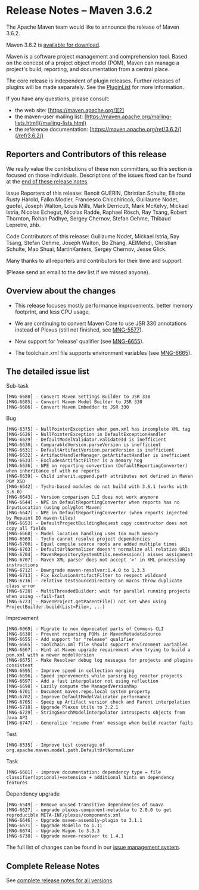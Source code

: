 <!-- 
 Licensed to the Apache Software Foundation (ASF) under one
 or more contributor license agreements.  See the NOTICE file
 distributed with this work for additional information
 regarding copyright ownership.  The ASF licenses this file
 to you under the Apache License, Version 2.0 (the
 "License"); you may not use this file except in compliance
 with the License.  You may obtain a copy of the License at

   http://www.apache.org/licenses/LICENSE-2.0

 Unless required by applicable law or agreed to in writing,
 software distributed under the License is distributed on an
 "AS IS" BASIS, WITHOUT WARRANTIES OR CONDITIONS OF ANY
 KIND, either express or implied.  See the License for the
 specific language governing permissions and limitations
 under the License.

 NOTE: For help with the syntax of this file, see:
 http://maven.apache.org/doxia/references/apt-format.html
-->

# Release Notes &#x2013; Maven 3.6.2

The Apache Maven team would like to announce the release of Maven 3.6.2.

Maven 3.6.2 is [available for download][0].

Maven is a software project management and comprehension tool. Based on the concept of a project object model (POM), Maven can manage a project's build, reporting, and documentation from a central place.

The core release is independent of plugin releases. Further releases of plugins will be made separately. See the [PluginList][1] for more information.

If you have any questions, please consult:

- the web site: [https://maven.apache.org/][2]
- the maven-user mailing list: [https://maven.apache.org/mailing-lists.html](/mailing-lists.html)
- the reference documentation: [https://maven.apache.org/ref/3.6.2/](/ref/3.6.2/)

## Reporters and Contributors of this release

We really value the contributions of these non committers, so this section is
focused on those individuals. Descriptions of the issues fixed can be found at
the [end of these release notes](#Details).

Issue Reporters of this release: Benoit GUERIN, Christian Schulte, Elliotte Rusty Harold, Falko Modler, Francesco Chicchiriccò, Guillaume Nodet, guofei, Joseph Walton, Louis Mills, Mark Derricutt, Mark McKelvy, Mickael Istria, Nicolas Echegut, Nicolas Radde, Raphael Rösch, Ray Tsang, Robert Thornton, Rohan Padhye, Sergey Chernov, Stefan Oehme, Thibaud Lepretre, zhb.

Code Contributors of this release: Guillaume Nodet, Mickael Istria, Ray Tsang, Stefan Oehme, Joseph Walton, Bo Zhang, AElMehdi, Christian Schulte, Mao Shuai, MartinKanters, Sergey Chernov, Jesse Glick.

 
Many thanks to all reporters and contributors for their time and support.

(Please send an email to the dev list if we missed anyone).

## Overview about the changes 

- This release focuses mostly performance improvements, better memory footprint, and less CPU usage.

- We are continuing to convert Maven Core to use JSR 330 annotations instead of Plexus (still not finished, see [MNG-5577](https://issues.apache.org/jira/browse/MNG-5577)).

- New support for 'release' qualifier (see [MNG-6655](https://issues.apache.org/jira/browse/MNG-6655)).

- The toolchain.xml file supports environment variables (see [MNG-6665](https://issues.apache.org/jira/browse/MNG-6665)).

## The detailed issue list[](#Details)

Sub-task

    [MNG-6680] - Convert Maven Settings Builder to JSR 330
    [MNG-6685] - Convert Maven Model Builder to JSR 330
    [MNG-6686] - Convert Maven Embedder to JSR 330

Bug

    [MNG-6375] - NullPointerException when pom.xml has incomplete XML tag
    [MNG-6626] - NullPointerException in DefaultExceptionHandler
    [MNG-6629] - DefaultModelValidator.validateId is inefficient
    [MNG-6630] - ComparableVersion.parseVersion is inefficient
    [MNG-6631] - DefaultArtifactVersion.parseVersion is inefficient
    [MNG-6632] - ArtifactHandlerManager.getArtifactHandler is inefficient
    [MNG-6633] - ExcludesArtifactFilter is a memory hog
    [MNG-6636] - NPE on reporting convertion (DefaultReportingConverter) when inheritance of with no reports
    [MNG-6639] - Child inherit.append.path attributes not defined in Maven POM XSD
    [MNG-6642] - Tycho-based modules do not build with 3.6.1 (works with 3.6.0)
    [MNG-6643] - Version comparison CLI does not work anymore
    [MNG-6644] - NPE in DefaultReportingConverter when reports has no InputLocation (using polyglot Maven)
    [MNG-6647] - NPE in DefaultReportingConverter (when reports injected by Repaint IO maven-tiles)
    [MNG-6653] - DefaultProjectBuildingRequest copy constructor does not copy all fields
    [MNG-6668] - Model location handling uses too much memory
    [MNG-6669] - Tycho cannot resolve project dependencies
    [MNG-6700] - Equal compile source roots are added multiple times
    [MNG-6703] - DefaultUrlNormalizer doesn't normalize all relative URIs
    [MNG-6704] - MavenRepositorySystemUtils.newSession() misses assignment
    [MNG-6707] - Maven XML parser does not accept '>' in XML processing instructions
    [MNG-6712] - Downgrade maven-resolver:1.4.0 to 1.3.3
    [MNG-6713] - Fix ExclusionArtifactFilter to respect wildcard
    [MNG-6716] - relative testSourceDirectory on macos throw duplicate class error
    [MNG-6720] - MultiThreadedBuilder: wait for parallel running projects when using --fail-fast
    [MNG-6723] - MavenProject.getParentFile() not set when using ProjectBuilder.build(List<File>, ...)

Improvement

    [MNG-6069] - Migrate to non deprecated parts of Commons CLI
    [MNG-6638] - Prevent reparsing POMs in MavenMetadataSource
    [MNG-6655] - Add support for "release" qualifier
    [MNG-6665] - toolchain.xml file should support environment variables
    [MNG-6667] - Hint at Maven upgrade requirement when trying to build a pom.xml with a newer modelVersion
    [MNG-6675] - Make Resolver debug log messages for projects and plugins consistent
    [MNG-6695] - Improve speed in collection merging
    [MNG-6696] - Speed improvements while parsing big reactor projects
    [MNG-6697] - Add a fast interpolator not using reflection
    [MNG-6698] - Lazily compute the ManagedVersionMap
    [MNG-6701] - Document maven.repo.local system property
    [MNG-6702] - Improve DefaultModelValidator performance
    [MNG-6705] - Speep up Artifact version check and Parent interpolation
    [MNG-6718] - Upgrade Plexus Utils to 3.2.1
    [MNG-6729] - StringSearchModelInterpolator introspects objects from Java API
    [MNG-6747] - Generalize 'resume from' message when build reactor fails

Test

    [MNG-6535] - Improve test coverage of org.apache.maven.model.path.DefaultUrlNormalizer

Task

    [MNG-6681] - improve documentation: dependency type = file classifier(optional)+extension + additional hints on dependency features

Dependency upgrade

    [MNG-6549] - Remove unused transitive dependencies of Guava
    [MNG-6627] - upgrade plexus-component-metadata to 2.0.0 to get reproducible META-INF/plexus/components.xml
    [MNG-6646] - Upgrade maven-assembly-plugin to 3.1.1
    [MNG-6671] - Upgrade Modello to 1.11
    [MNG-6674] - Upgrade Wagon to 3.3.3
    [MNG-6738] - Upgrade maven-resolver to 1.4.1


The full list of changes can be found in our [issue management system][4].

## Complete Release Notes

See [complete release notes for all versions][5]

[0]: ../../download.html
[1]: ../../plugins/index.html
[2]: https://maven.apache.org/
[4]: https://issues.apache.org/jira/secure/ReleaseNote.jspa?projectId=12316922&version=12345234
[5]: ../../docs/history.html

